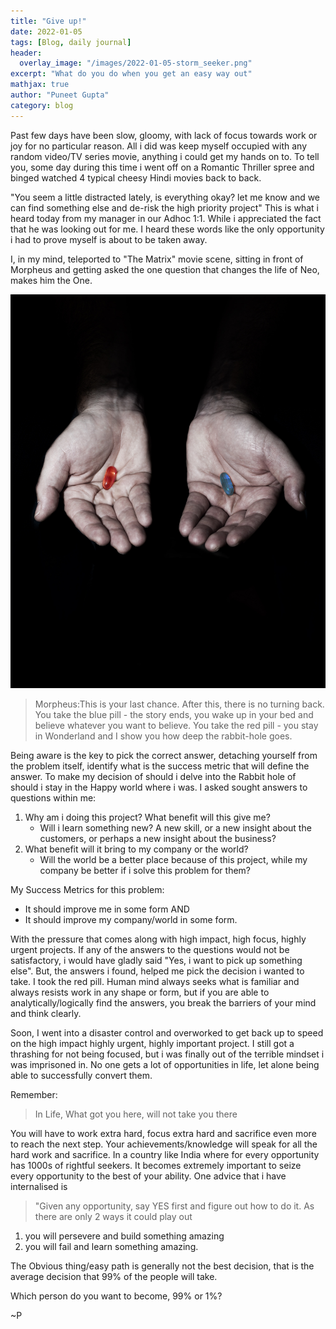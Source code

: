 ```yaml
---
title: "Give up!"
date: 2022-01-05
tags: [Blog, daily journal]
header:
  overlay_image: "/images/2022-01-05-storm_seeker.png"
excerpt: "What do you do when you get an easy way out"
mathjax: true
author: "Puneet Gupta"
category: blog
---
```


Past few days have been slow, gloomy, with lack of focus towards work or joy for no particular reason. All i did was keep myself occupied with any random video/TV series movie, anything i could get my hands on to. To tell you, some day during this time i went off on a Romantic Thriller spree and binged watched 4 typical cheesy Hindi movies back to back.

"You seem a little distracted lately, is everything okay? let me know and we can find something else and de-risk the high priority project"
This is what i heard today from my manager in our Adhoc 1:1. While i appreciated the fact that he was looking out for me. I heard these words like the only opportunity i had to prove myself is about to be taken away.

I, in my mind, teleported to "The Matrix" movie scene, sitting in front of Morpheus and getting asked the one question that changes the life of Neo, makes him the One.

![Morpheus asks Neo THE Question](/images/2022-01-05-red-pill-blue-pill.jpeg "Morpheus asks Neo THE Question")
> Morpheus:This is your last chance. After this, there is no turning back. You take the blue pill - the story ends, you wake up in your bed and believe whatever you want to believe. You take the red pill - you stay in Wonderland and I show you how deep the rabbit-hole goes.

Being aware is the key to pick the correct answer, detaching yourself from the problem itself, identify what is the success metric that will define the answer. To make my decision of should i delve into the Rabbit hole of should i stay in the Happy world where i was. I asked sought answers to questions within me:

1. Why am i doing this project? What benefit will this give me?
    * Will i learn something new? A new skill, or a new insight about the customers, or perhaps a new insight about the business?
2. What benefit will it bring to my company or the world?
    * Will the world be a better place because of this project, while my company be better if i solve this problem for them?

My Success Metrics for this problem:
* It should improve me in some form
 AND
* It should improve my company/world in some form.

With the pressure that comes along with high impact, high focus, highly urgent projects. If any of the answers to the questions would not be satisfactory, i would have gladly said "Yes, i want to pick up something else".
But, the answers i found, helped me pick the decision i wanted to take. I took the red pill. Human mind always seeks what is familiar and always resists work in any shape or form, but if you are able to analytically/logically find the answers, you break the barriers of your mind and think clearly.

Soon, I went into a disaster control and overworked to get back up to speed on the high impact highly urgent, highly important project. I still got a thrashing for not being focused, but i was finally out of the terrible mindset i was imprisoned in.
No one gets a lot of opportunities in life, let alone being able to successfully convert them.

Remember:
> In Life, What got you here, will not take you there

You will have to work extra hard, focus extra hard and sacrifice even more to reach the next step. Your achievements/knowledge will speak for all the hard work and sacrifice.
In a country like India where for every opportunity has 1000s of rightful seekers. It becomes extremely important to seize every opportunity to the best of your ability. One advice that i have internalised is
> "Given any opportunity, say YES first and figure out how to do it. As there are only 2 ways it could play out
1. you will persevere and build something amazing
2. you will fail and learn something amazing.

The Obvious thing/easy path is generally not the best decision, that is the average decision that 99% of the people will take.

Which person do you want to become, 99% or 1%?

~P

